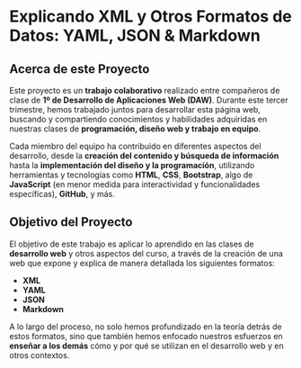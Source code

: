 # Explicando XML y Otros Formatos de Datos: YAML, JSON & Markdown

## Acerca de este Proyecto

Este proyecto es un **trabajo colaborativo** realizado entre compañeros de clase de **1º de Desarrollo de Aplicaciones Web (DAW)**. Durante este tercer trimestre, hemos trabajado juntos para desarrollar esta página web, buscando y compartiendo conocimientos y habilidades adquiridas en nuestras clases de **programación, diseño web y trabajo en equipo**.

Cada miembro del equipo ha contribuido en diferentes aspectos del desarrollo, desde la **creación del contenido y búsqueda de información** hasta la **implementación del diseño y la programación**, utilizando herramientas y tecnologías como **HTML**, **CSS**, **Bootstrap**, algo de **JavaScript** (en menor medida para interactividad y funcionalidades específicas), **GitHub**, y más.

## Objetivo del Proyecto

El objetivo de este trabajo es aplicar lo aprendido en las clases de **desarrollo web** y otros aspectos del curso, a través de la creación de una web que expone y explica de manera detallada los siguientes formatos:

- **XML**
- **YAML**
- **JSON**
- **Markdown**

A lo largo del proceso, no solo hemos profundizado en la teoría detrás de estos formatos, sino que también hemos enfocado nuestros esfuerzos en **enseñar a los demás** cómo y por qué se utilizan en el desarrollo web y en otros contextos.
